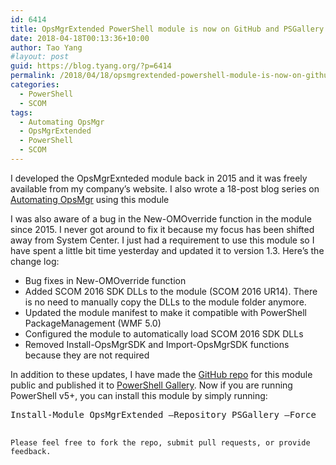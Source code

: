 ```yaml
---
id: 6414
title: OpsMgrExtended PowerShell module is now on GitHub and PSGallery
date: 2018-04-18T00:13:36+10:00
author: Tao Yang
#layout: post
guid: https://blog.tyang.org/?p=6414
permalink: /2018/04/18/opsmgrextended-powershell-module-is-now-on-github-and-psgallery/
categories:
  - PowerShell
  - SCOM
tags:
  - Automating OpsMgr
  - OpsMgrExtended
  - PowerShell
  - SCOM
---
```

I developed the OpsMgrExnteded module back in 2015 and it was freely available from my company’s website. I also wrote a 18-post blog series on <a href="https://blog.tyang.org/tag/automating-opsmgr/" target="_blank" rel="noopener">Automating OpsMgr</a> using this module

I was also aware of a bug in the New-OMOverride function in the module since 2015. I never got around to fix it because my focus has been shifted away from System Center. I just had a requirement to use this module so I have spent a little bit time yesterday and updated it to version 1.3. Here’s the change log:
<ul>
 	<li>Bug fixes in New-OMOverride function</li>
 	<li>Added SCOM 2016 SDK DLLs to the module (SCOM 2016 UR14). There is no need to manually copy the DLLs to the module folder anymore.</li>
 	<li>Updated the module manifest to make it compatible with PowerShell PackageManagement (WMF 5.0)</li>
 	<li>Configured the module to automatically load SCOM 2016 SDK DLLs</li>
 	<li>Removed Install-OpsMgrSDK and Import-OpsMgrSDK functions because they are not required</li>
</ul>
In addition to these updates, I have made the <a href="https://github.com/tyconsulting/OpsMgrExtended-PS-Module" target="_blank" rel="noopener">GitHub repo</a> for this module public and published it to <a href="https://www.powershellgallery.com/packages/OpsMgrExtended" target="_blank" rel="noopener">PowerShell Gallery</a>. Now if you are running PowerShell v5+, you can install this module by simply running:
<pre language='PowerShell'>
Install-Module OpsMgrExtended –Repository PSGallery –Force

```
Please feel free to fork the repo, submit pull requests, or provide feedback.